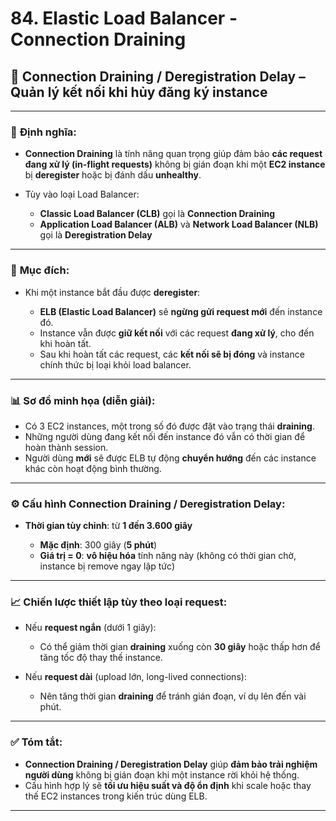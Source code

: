 # 84. Elastic Load Balancer - Connection Draining

## 🔄 **Connection Draining / Deregistration Delay – Quản lý kết nối khi hủy đăng ký instance**

---

### 📌 **Định nghĩa:**

* **Connection Draining** là tính năng quan trọng giúp đảm bảo **các request đang xử lý (in-flight requests)** không bị gián đoạn khi một **EC2 instance** bị **deregister** hoặc bị đánh dấu **unhealthy**.
* Tùy vào loại Load Balancer:

  * **Classic Load Balancer (CLB)** gọi là **Connection Draining**
  * **Application Load Balancer (ALB)** và **Network Load Balancer (NLB)** gọi là **Deregistration Delay**

---

### 🧠 **Mục đích:**

* Khi một instance bắt đầu được **deregister**:

  * **ELB (Elastic Load Balancer)** sẽ **ngừng gửi request mới** đến instance đó.
  * Instance vẫn được **giữ kết nối** với các request **đang xử lý**, cho đến khi hoàn tất.
  * Sau khi hoàn tất các request, các **kết nối sẽ bị đóng** và instance chính thức bị loại khỏi load balancer.

---

### 📊 **Sơ đồ minh họa (diễn giải):**

* Có 3 EC2 instances, một trong số đó được đặt vào trạng thái **draining**.
* Những người dùng đang kết nối đến instance đó vẫn có thời gian để hoàn thành session.
* Người dùng **mới** sẽ được ELB tự động **chuyển hướng** đến các instance khác còn hoạt động bình thường.

---

### ⚙️ **Cấu hình Connection Draining / Deregistration Delay:**

* **Thời gian tùy chỉnh**: từ **1 đến 3.600 giây**

  * **Mặc định**: 300 giây (**5 phút**)
  * **Giá trị = 0**: **vô hiệu hóa** tính năng này (không có thời gian chờ, instance bị remove ngay lập tức)

---

### 📈 **Chiến lược thiết lập tùy theo loại request:**

* Nếu **request ngắn** (dưới 1 giây):

  * Có thể giảm thời gian **draining** xuống còn **30 giây** hoặc thấp hơn để tăng tốc độ thay thế instance.
* Nếu **request dài** (upload lớn, long-lived connections):

  * Nên tăng thời gian **draining** để tránh gián đoạn, ví dụ lên đến vài phút.

---

### ✅ **Tóm tắt:**

* **Connection Draining / Deregistration Delay** giúp **đảm bảo trải nghiệm người dùng** không bị gián đoạn khi một instance rời khỏi hệ thống.
* Cấu hình hợp lý sẽ **tối ưu hiệu suất và độ ổn định** khi scale hoặc thay thế EC2 instances trong kiến trúc dùng ELB.

---

